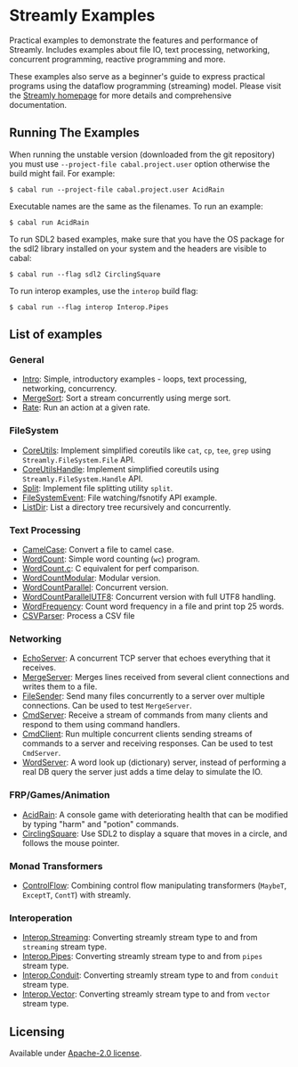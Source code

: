 # Streamly Examples

Practical examples to demonstrate the features and performance of
Streamly.  Includes examples about file IO, text processing, networking,
concurrent programming, reactive programming and more.

These examples also serve as a beginner's guide to express practical
programs using the dataflow programming (streaming) model.  Please visit
the [Streamly homepage](https://streamly.composewell.com) for more
details and comprehensive documentation.

## Running The Examples

When running the unstable version (downloaded from the git repository)
you must use `--project-file cabal.project.user` option otherwise the
build might fail. For example:

```
$ cabal run --project-file cabal.project.user AcidRain
```

Executable names are the same as the filenames.  To run an example:

```
$ cabal run AcidRain
```

To run SDL2 based examples, make sure that you have the OS package for
the sdl2 library installed on your system and the headers are visible to
cabal:

```
$ cabal run --flag sdl2 CirclingSquare
```

To run interop examples, use the `interop` build flag:

```
$ cabal run --flag interop Interop.Pipes
```

## List of examples

### General

* [Intro](examples/Intro.hs): Simple, introductory examples - loops, text
  processing, networking, concurrency.
* [MergeSort](examples/MergeSort.hs): Sort a stream concurrently using merge
  sort.
* [Rate](examples/Rate.hs): Run an action at a given rate.

### FileSystem

* [CoreUtils](examples/CoreUtils.hs): Implement simplified coreutils
  like `cat`, `cp`, `tee`, `grep` using `Streamly.FileSystem.File` API.
* [CoreUtilsHandle](examples/CoreUtilsHandle.hs): Implement simplified
  coreutils using `Streamly.FileSystem.Handle` API.
* [Split](examples/Split.hs): Implement file splitting utility `split`.
* [FileSystemEvent](examples/FileSystemEvent.hs): File watching/fsnotify API
  example.
* [ListDir](examples/ListDir.hs): List a directory tree recursively and
  concurrently.

### Text Processing

* [CamelCase](examples/CamelCase.hs): Convert a file to camel case.
* [WordCount](examples/WordCount.hs): Simple word counting (`wc`) program.
* [WordCount.c](examples/WordCount.c): C equivalent for perf comparison.
* [WordCountModular](examples/WordCountModular.hs): Modular version.
* [WordCountParallel](examples/WordCountParallel.hs): Concurrent version.
* [WordCountParallelUTF8](examples/WordCountParallelUTF8.hs): Concurrent 
  version with full UTF8 handling.
* [WordFrequency](examples/WordFrequency.hs): Count word frequency in
  a file and print top 25 words.
* [CSVParser](examples/CSVParser.hs): Process a CSV file

### Networking

* [EchoServer](examples/EchoServer.hs): A concurrent TCP server that
  echoes everything that it receives.
* [MergeServer](examples/MergeServer.hs): Merges lines received from
  several client connections and writes them to a file.
* [FileSender](examples/FileSender.hs): Send many files concurrently to
  a server over multiple connections. Can be used to test `MergeServer`.
* [CmdServer](examples/CmdServer.hs): Receive a stream of commands from many
  clients and respond to them using command handlers.
* [CmdClient](examples/CmdClient.hs): Run multiple concurrent clients sending
  streams of commands to a server and receiving responses. Can be used to test
  `CmdServer`.
* [WordServer](examples/WordServer.hs): A word look up (dictionary)
  server, instead of performing a real DB query the server just adds a
  time delay to simulate the IO.

### FRP/Games/Animation

* [AcidRain](examples/AcidRain.hs): A console game with deteriorating health
  that can be modified by typing "harm" and "potion" commands.
* [CirclingSquare](examples/CirclingSquare.hs): Use SDL2 to display a
  square that moves in a circle, and follows the mouse pointer.

### Monad Transformers

* [ControlFlow](examples/ControlFlow.hs): Combining control flow manipulating
  transformers (`MaybeT`, `ExceptT`, `ContT`) with streamly.

### Interoperation

* [Interop.Streaming](examples/Interop/Streaming.hs): Converting streamly
  stream type to and from `streaming` stream type.
* [Interop.Pipes](examples/Interop/Pipes.hs): Converting streamly
  stream type to and from `pipes` stream type.
* [Interop.Conduit](examples/Interop/Conduit.hs): Converting streamly
  stream type to and from `conduit` stream type.
* [Interop.Vector](examples/Interop/Vector.hs): Converting streamly
  stream type to and from `vector` stream type.

## Licensing

Available under [Apache-2.0 license](LICENSE).
